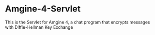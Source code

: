 Amgine-4-Servlet
================

This is the Servlet for Amgine 4, a chat program that encrypts messages with Diffie-Hellman Key Exchange
